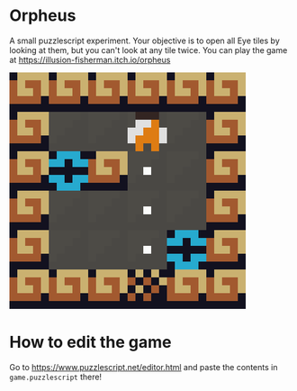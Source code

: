 # Orpheus
A small puzzlescript experiment. Your objective is to open all Eye tiles by looking at them, but you can't look at any tile twice.
You can play the game at https://illusion-fisherman.itch.io/orpheus

![anim.gif](anim.gif)

# How to edit the game
Go to https://www.puzzlescript.net/editor.html and paste the contents in `game.puzzlescript` there!
